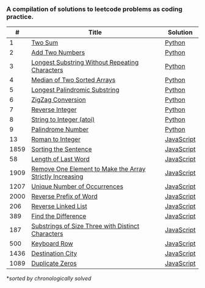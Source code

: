 ### A compilation of solutions to leetcode problems as coding practice.

| # | Title | Solution |
|---| ----- | -------- |
|1|[Two Sum](https://leetcode.com/problems/two-sum/)|[Python](./solutions/two-sum.py)
|2|[Add Two Numbers](https://leetcode.com/problems/add-two-numbers/)|[Python](./solutions/add-two.py)
|3|[Longest Substring Without Repeating Characters](https://leetcode.com/problems/longest-substring-without-repeating-characters/)|[Python](./solutions/longest-substring.py)
|4|[Median of Two Sorted Arrays](https://leetcode.com/problems/median-of-two-sorted-arrays/)|[Python](./solutions/median-sorted-arrays.py)
|5|[Longest Palindromic Substring](https://leetcode.com/problems/longest-palindromic-substring/)|[Python](./solutions/longest-palindrome.py)
|6|[ZigZag Conversion](https://leetcode.com/problems/zigzag-conversion/)|[Python](./solutions/zig-zag-conversion.py)
|7|[Reverse Integer](https://leetcode.com/problems/reverse-integer/)|[Python](./solutions/reverse-integer.py)
|8|[String to Integer (atoi)](https://leetcode.com/problems/string-to-integer-atoi/)|[Python](./solutions/string-to-integer.py)
|9|[Palindrome Number](https://leetcode.com/problems/palindrome-number/)|[Python](./solutions/palindrome-number.py)
|13|[Roman to Integer](https://leetcode.com/problems/roman-to-integer/)|[JavaScript](./solutions/roman-to-int.js)
|1859|[Sorting the Sentence](https://leetcode.com/problems/sorting-the-sentence/)|[JavaScript](./solutions/sort-sentence.js)
|58|[Length of Last Word](https://leetcode.com/problems/length-of-last-word/)|[JavaScript](./solutions/last-word-length.js)
|1909|[Remove One Element to Make the Array Strictly Increasing](https://leetcode.com/problems/remove-one-element-to-make-the-array-strictly-increasing/)|[JavaScript](./solutions/strictly-increasing.js)
|1207|[Unique Number of Occurrences](https://leetcode.com/problems/unique-number-of-occurrences/)|[JavaScript](./solutions/unique-occurances.js)
|2000|[Reverse Prefix of Word](https://leetcode.com/problems/reverse-prefix-of-word/)|[JavaScript](./solutions/reverse-prefix.js)
|206|[Reverse Linked List](https://leetcode.com/problems/reverse-linked-list/)|[JavaScript](./solutions/reverse-linked-list.js)
|389|[Find the Difference](https://leetcode.com/problems/find-the-difference/)|[JavaScript](./solutions/find-difference.js)
|187|[Substrings of Size Three with Distinct Characters](https://leetcode.com/problems/substrings-of-size-three-with-distinct-characters/)|[JavaScript](./solutions/good-substrings.js)
|500|[Keyboard Row](https://leetcode.com/problems/keyboard-row/)|[JavaScript](./solutions/keyboard-row.js)
|1436|[Destination City](https://leetcode.com/problems/destination-city/)|[JavaScript](./solutions/destination-city.js)
|1089|[Duplicate Zeros](https://leetcode.com/problems/duplicate-zeros/)|[JavaScript](./solutions/duplicate-zeros.js)

**sorted by chronologically solved*

